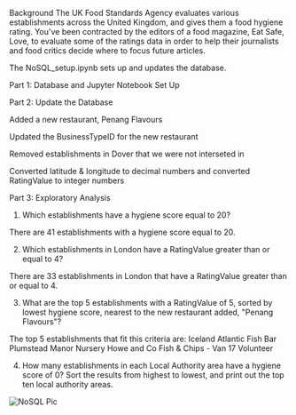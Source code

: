 Background
The UK Food Standards Agency evaluates various establishments across the United Kingdom, and gives them a food hygiene rating. You've been contracted by the editors of a food magazine, Eat Safe, Love, to evaluate some of the ratings data in order to help their journalists and food critics decide where to focus future articles.

The NoSQL_setup.ipynb sets up and updates the database.

Part 1: Database and Jupyter Notebook Set Up

Part 2: Update the Database

  Added a new restaurant, Penang Flavours
  
  Updated the BusinessTypeID for the new restaurant
  
  Removed establishments in Dover that we were not interseted in
  
  Converted latitude & longitude to decimal numbers and converted RatingValue to integer numbers
  

Part 3: Exploratory Analysis

1. Which establishments have a hygiene score equal to 20?
   
There are 41 establishments with a hygiene score equal to 20.

2. Which establishments in London have a RatingValue greater than or equal to 4?
   
There are 33 establishments in London that have a RatingValue greater than or equal to 4.

3. What are the top 5 establishments with a RatingValue of 5, sorted by lowest hygiene score, nearest to the new restaurant added, "Penang Flavours"?

The top 5 establishments that fit this criteria are:
  Iceland
  Atlantic Fish Bar
  Plumstead Manor Nursery
  Howe and Co Fish & Chips - Van 17
  Volunteer

4. How many establishments in each Local Authority area have a hygiene score of 0? Sort the results from highest to lowest, and print out the top ten local authority areas.
   
![NoSQL Pic](https://github.com/margoberry17/12-NoSQL-Establishments/assets/136475202/f3164652-53ad-4fdf-a9d7-8c6d8fceca08)


